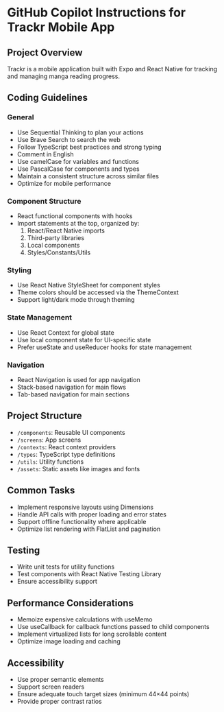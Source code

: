 # GitHub Copilot Instructions for Trackr Mobile App

## Project Overview
Trackr is a mobile application built with Expo and React Native for tracking and managing manga reading progress.

## Coding Guidelines

### General
- Use Sequential Thinking to plan your actions
- Use Brave Search to search the web
- Follow TypeScript best practices and strong typing
- Comment in English
- Use camelCase for variables and functions
- Use PascalCase for components and types
- Maintain a consistent structure across similar files
- Optimize for mobile performance

### Component Structure
- React functional components with hooks
- Import statements at the top, organized by:
    1. React/React Native imports
    2. Third-party libraries
    3. Local components
    4. Styles/Constants/Utils

### Styling
- Use React Native StyleSheet for component styles
- Theme colors should be accessed via the ThemeContext
- Support light/dark mode through theming

### State Management
- Use React Context for global state
- Use local component state for UI-specific state
- Prefer useState and useReducer hooks for state management

### Navigation
- React Navigation is used for app navigation
- Stack-based navigation for main flows
- Tab-based navigation for main sections

## Project Structure
- `/components`: Reusable UI components
- `/screens`: App screens
- `/contexts`: React context providers
- `/types`: TypeScript type definitions
- `/utils`: Utility functions
- `/assets`: Static assets like images and fonts

## Common Tasks
- Implement responsive layouts using Dimensions
- Handle API calls with proper loading and error states
- Support offline functionality where applicable
- Optimize list rendering with FlatList and pagination

## Testing
- Write unit tests for utility functions
- Test components with React Native Testing Library
- Ensure accessibility support

## Performance Considerations
- Memoize expensive calculations with useMemo
- Use useCallback for callback functions passed to child components
- Implement virtualized lists for long scrollable content
- Optimize image loading and caching

## Accessibility
- Use proper semantic elements
- Support screen readers
- Ensure adequate touch target sizes (minimum 44×44 points)
- Provide proper contrast ratios